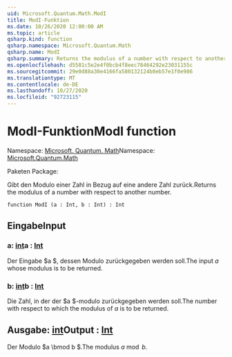 ```yaml
---
uid: Microsoft.Quantum.Math.ModI
title: ModI-Funktion
ms.date: 10/26/2020 12:00:00 AM
ms.topic: article
qsharp.kind: function
qsharp.namespace: Microsoft.Quantum.Math
qsharp.name: ModI
qsharp.summary: Returns the modulus of a number with respect to another number.
ms.openlocfilehash: d5581c5e2e4f0bcb4f8eec78464292e23031155c
ms.sourcegitcommit: 29e0d88a30e4166fa580132124b0eb57e1f0e986
ms.translationtype: MT
ms.contentlocale: de-DE
ms.lasthandoff: 10/27/2020
ms.locfileid: "92723115"
---
```

# <a name="modi-function"></a><span data-ttu-id="c7ee2-102">ModI-Funktion</span><span class="sxs-lookup"><span data-stu-id="c7ee2-102">ModI function</span></span>

<span data-ttu-id="c7ee2-103">Namespace: [Microsoft. Quantum. Math](xref:Microsoft.Quantum.Math)</span><span class="sxs-lookup"><span data-stu-id="c7ee2-103">Namespace: [Microsoft.Quantum.Math](xref:Microsoft.Quantum.Math)</span></span>

<span data-ttu-id="c7ee2-104">Paketen [](https://nuget.org/packages/)</span><span class="sxs-lookup"><span data-stu-id="c7ee2-104">Package: [](https://nuget.org/packages/)</span></span>


<span data-ttu-id="c7ee2-105">Gibt den Modulo einer Zahl in Bezug auf eine andere Zahl zurück.</span><span class="sxs-lookup"><span data-stu-id="c7ee2-105">Returns the modulus of a number with respect to another number.</span></span>

```qsharp
function ModI (a : Int, b : Int) : Int
```


## <a name="input"></a><span data-ttu-id="c7ee2-106">Eingabe</span><span class="sxs-lookup"><span data-stu-id="c7ee2-106">Input</span></span>

### <a name="a--int"></a><span data-ttu-id="c7ee2-107">a: [int](xref:microsoft.quantum.lang-ref.int)</span><span class="sxs-lookup"><span data-stu-id="c7ee2-107">a : [Int](xref:microsoft.quantum.lang-ref.int)</span></span>

<span data-ttu-id="c7ee2-108">Der Eingabe $a $, dessen Modulo zurückgegeben werden soll.</span><span class="sxs-lookup"><span data-stu-id="c7ee2-108">The input $a$ whose modulus is to be returned.</span></span>


### <a name="b--int"></a><span data-ttu-id="c7ee2-109">b: [int](xref:microsoft.quantum.lang-ref.int)</span><span class="sxs-lookup"><span data-stu-id="c7ee2-109">b : [Int](xref:microsoft.quantum.lang-ref.int)</span></span>

<span data-ttu-id="c7ee2-110">Die Zahl, in der der $a $-modulo zurückgegeben werden soll.</span><span class="sxs-lookup"><span data-stu-id="c7ee2-110">The number with respect to which the modulus of $a$ is to be returned.</span></span>



## <a name="output--int"></a><span data-ttu-id="c7ee2-111">Ausgabe: [int](xref:microsoft.quantum.lang-ref.int)</span><span class="sxs-lookup"><span data-stu-id="c7ee2-111">Output : [Int](xref:microsoft.quantum.lang-ref.int)</span></span>

<span data-ttu-id="c7ee2-112">Der Modulo $a \bmod b $.</span><span class="sxs-lookup"><span data-stu-id="c7ee2-112">The modulus $a \bmod b$.</span></span>